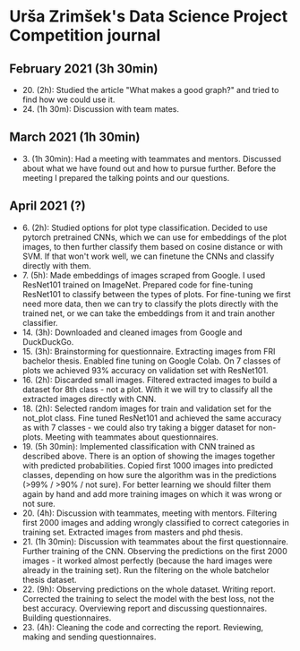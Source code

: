 # Urša Zrimšek's Data Science Project Competition journal

## February 2021 (3h 30min)

* 20\. (2h): Studied the article "What makes a good graph?" and tried to find how we could use it.
* 24\. (1h 30m): Discussion with team mates.

## March 2021 (1h 30min)

* 3\. (1h 30min): Had a meeting with teammates and mentors. Discussed about what we have found out and how to pursue 
further. Before the meeting I prepared the talking points and our questions.

## April 2021 (?)

* 6\. (2h): Studied options for plot type classification. Decided to use pytorch pretrained CNNs, which we can use for 
embeddings of the plot images, to then further classify them based on cosine distance or with SVM. If that won't work well, 
we can finetune the CNNs and classify directly with them.
* 7\. (5h): Made embeddings of images scraped from Google. I used ResNet101 trained on ImageNet.
Prepared code for fine-tuning ResNet101 to classify between the types of plots. For fine-tuning we first need more data,
then we can try to classify the plots directly with the trained net, or we can take the embeddings from it and train 
another classifier.
* 14\. (3h): Downloaded and cleaned images from Google and DuckDuckGo.
* 15\. (3h): Brainstorming for questionnaire. Extracting images from FRI bachelor thesis. Enabled fine 
tuning on Google Colab. On 7 classes of plots we achieved 93% accuracy on validation set with ResNet101.
* 16\. (2h): Discarded small images. Filtered extracted images to build a dataset for 8th class - not a plot. With it we
will try to classify all the extracted images directly with CNN.
* 18\. (2h): Selected random images for train and validation set for the not_plot class. Fine tuned ResNet101 and 
achieved the same accuracy as with 7 classes - we could also try taking a bigger dataset for non-plots. Meeting with 
teammates about questionnaires.
* 19\. (5h 30min): Implemented classification with CNN trained as described above. There is an option of showing the 
images together with predicted probabilities. Copied first 1000 images into predicted classes, depending on how sure the
algorithm was in the predictions (>99% / >90% / not sure). For better learning we should filter them again by hand and 
add more training images on which it was wrong or not sure.
* 20\. (4h): Discussion with teammates, meeting with mentors. Filtering first 2000 images and adding wrongly classified
to correct categories in training set. Extracted images from masters and phd thesis.
* 21\. (1h 30min): Discussion with teammates about the first questionnaire. Further training of the CNN. Observing the
predictions on the first 2000 images - it worked almost perfectly (because the hard images were already in the training 
set). Run the filtering on the whole batchelor thesis dataset.
* 22\. (9h): Observing predictions on the whole dataset. Writing report. Corrected the training to select the model with
the best loss, not the best accuracy. Overviewing report and discussing questionnaires. Building questionnaires.
* 23\. (4h): Cleaning the code and correcting the report. Reviewing, making and sending questionnaires.

